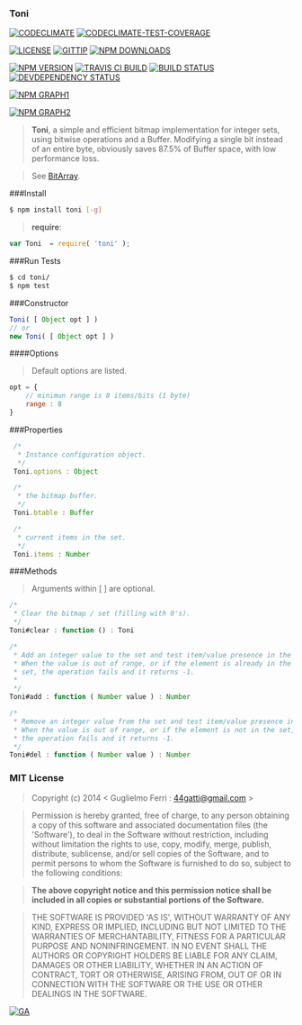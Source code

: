 ### Toni

[![CODECLIMATE](http://img.shields.io/codeclimate/github/rootslab/toni.svg?style=flat)](https://codeclimate.com/github/rootslab/toni)
[![CODECLIMATE-TEST-COVERAGE](http://img.shields.io/codeclimate/coverage/github/rootslab/toni.svg?style=flat)](https://codeclimate.com/github/rootslab/toni)

[![LICENSE](http://img.shields.io/badge/license-MIT-blue.svg?style=flat)](https://github.com/rootslab/toni#mit-license)
[![GITTIP](http://img.shields.io/gittip/rootslab.svg?style=flat)](https://www.gittip.com/rootslab/)
[![NPM DOWNLOADS](http://img.shields.io/npm/dm/toni.svg?style=flat)](http://npm-stat.com/charts.html?package=toni)

[![NPM VERSION](http://img.shields.io/npm/v/toni.svg?style=flat)](https://www.npmjs.org/package/toni)
[![TRAVIS CI BUILD](http://img.shields.io/travis/rootslab/toni.svg?style=flat)](http://travis-ci.org/rootslab/toni)
[![BUILD STATUS](http://img.shields.io/david/rootslab/toni.svg?style=flat)](https://david-dm.org/rootslab/toni)
[![DEVDEPENDENCY STATUS](http://img.shields.io/david/dev/rootslab/toni.svg?style=flat)](https://david-dm.org/rootslab/toni#info=devDependencies)

[![NPM GRAPH1](https://nodei.co/npm-dl/toni.png)](https://nodei.co/npm/toni/)

[![NPM GRAPH2](https://nodei.co/npm/toni.png?downloads=true&downloadRank=true&stars=true)](https://nodei.co/npm/toni/)

> __Toni__, a simple and efficient bitmap implementation for integer sets, using bitwise operations and a Buffer.
> Modifying a single bit instead of an entire byte, obviously saves 87.5% of Buffer space, with low performance loss.

> See [BitArray](http://en.wikipedia.org/wiki/Bit_array).

###Install

```bash
$ npm install toni [-g]
```

> __require__:

```javascript
var Toni  = require( 'toni' );
```

###Run Tests

```bash
$ cd toni/
$ npm test
```

###Constructor

```javascript
Toni( [ Object opt ] )
// or
new Toni( [ Object opt ] )
```

####Options

> Default options are listed.

```javascript
opt = {
    // minimun range is 8 items/bits (1 byte)
    range : 8
}
```

###Properties

```javascript
 /*
  * Instance configuration object.
  */
 Toni.options : Object

 /*
  * the bitmap buffer.
  */
 Toni.btable : Buffer

 /*
  * current items in the set.
  */
 Toni.items : Number

```

###Methods

> Arguments within [ ] are optional.

```javascript
/*
 * Clear the bitmap / set (filling with 0's).
 */
Toni#clear : function () : Toni

/*
 * Add an integer value to the set and test item/value presence in the set.
 * When the value is out of range, or if the element is already in the
 * set, the operation fails and it returns -1.
 *
 */
Toni#add : function ( Number value ) : Number

/*
 * Remove an integer value from the set and test item/value presence in the set.
 * When the value is out of range, or if the element is not in the set,
 * the operation fails and it returns -1.
 */
Toni#del : function ( Number value ) : Number
```

### MIT License

> Copyright (c) 2014 &lt; Guglielmo Ferri : 44gatti@gmail.com &gt;

> Permission is hereby granted, free of charge, to any person obtaining
> a copy of this software and associated documentation files (the
> 'Software'), to deal in the Software without restriction, including
> without limitation the rights to use, copy, modify, merge, publish,
> distribute, sublicense, and/or sell copies of the Software, and to
> permit persons to whom the Software is furnished to do so, subject to
> the following conditions:

> __The above copyright notice and this permission notice shall be
> included in all copies or substantial portions of the Software.__

> THE SOFTWARE IS PROVIDED 'AS IS', WITHOUT WARRANTY OF ANY KIND,
> EXPRESS OR IMPLIED, INCLUDING BUT NOT LIMITED TO THE WARRANTIES OF
> MERCHANTABILITY, FITNESS FOR A PARTICULAR PURPOSE AND NONINFRINGEMENT.
> IN NO EVENT SHALL THE AUTHORS OR COPYRIGHT HOLDERS BE LIABLE FOR ANY
> CLAIM, DAMAGES OR OTHER LIABILITY, WHETHER IN AN ACTION OF CONTRACT,
> TORT OR OTHERWISE, ARISING FROM, OUT OF OR IN CONNECTION WITH THE
> SOFTWARE OR THE USE OR OTHER DEALINGS IN THE SOFTWARE.

[![GA](https://ga-beacon.appspot.com/UA-53998692-1/toni/Readme?pixel)](https://github.com/igrigorik/ga-beacon)
